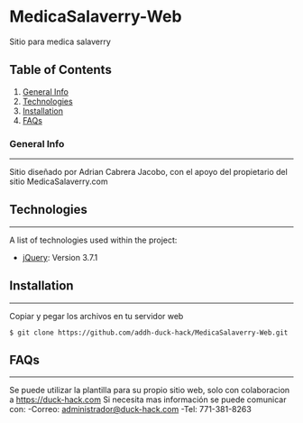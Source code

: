 # MedicaSalaverry-Web
Sitio para medica salaverry

## Table of Contents
1. [General Info](#general-info)
2. [Technologies](#technologies)
3. [Installation](#installation)
4. [FAQs](#faqs)
### General Info
***
Sitio diseñado por Adrian Cabrera Jacobo, con el apoyo del propietario del sitio MedicaSalaverry.com
## Technologies
***
A list of technologies used within the project:
* [jQuery](https://jquery.com/): Version 3.7.1
## Installation
***
Copiar y pegar los archivos en tu servidor web

```
$ git clone https://github.com/addh-duck-hack/MedicaSalaverry-Web.git
```
## FAQs
***
Se puede utilizar la plantilla para su propio sitio web, solo con colaboracion a https://duck-hack.com
Si necesita mas información se puede comunicar con:
-Correo: administrador@duck-hack.com
-Tel: 771-381-8263
